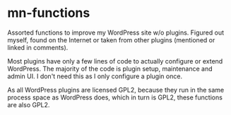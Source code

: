# mn-functions

Assorted functions to improve my WordPress site w/o plugins. Figured out myself, found on the Internet or taken from other plugins (mentioned or linked in comments).

Most plugins have only a few lines of code to actually configure or extend WordPress. The majority of the code is plugin setup, maintenance and admin UI. I don't need this as I only configure a plugin once.

As all WordPress plugins are licensed GPL2, because they run in the same process space as WordPress does, which in turn is GPL2, these functions are also GPL2.
